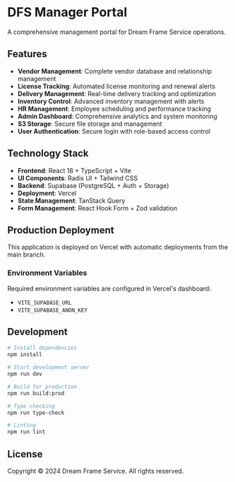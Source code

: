 # DFS Manager Portal

A comprehensive management portal for Dream Frame Service operations.

## Features

- **Vendor Management**: Complete vendor database and relationship management
- **License Tracking**: Automated license monitoring and renewal alerts
- **Delivery Management**: Real-time delivery tracking and optimization
- **Inventory Control**: Advanced inventory management with alerts
- **HR Management**: Employee scheduling and performance tracking
- **Admin Dashboard**: Comprehensive analytics and system monitoring
- **S3 Storage**: Secure file storage and management
- **User Authentication**: Secure login with role-based access control

## Technology Stack

- **Frontend**: React 18 + TypeScript + Vite
- **UI Components**: Radix UI + Tailwind CSS
- **Backend**: Supabase (PostgreSQL + Auth + Storage)
- **Deployment**: Vercel
- **State Management**: TanStack Query
- **Form Management**: React Hook Form + Zod validation

## Production Deployment

This application is deployed on Vercel with automatic deployments from the main branch.

### Environment Variables

Required environment variables are configured in Vercel's dashboard:

- `VITE_SUPABASE_URL`
- `VITE_SUPABASE_ANON_KEY`

## Development

```bash
# Install dependencies
npm install

# Start development server
npm run dev

# Build for production
npm run build:prod

# Type checking
npm run type-check

# Linting
npm run lint
```

## License

Copyright © 2024 Dream Frame Service. All rights reserved.
